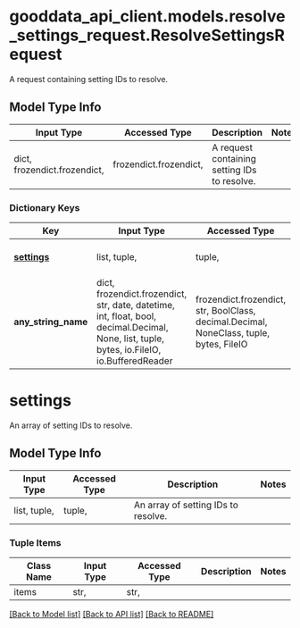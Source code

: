 # gooddata_api_client.models.resolve_settings_request.ResolveSettingsRequest

A request containing setting IDs to resolve.

## Model Type Info
Input Type | Accessed Type | Description | Notes
------------ | ------------- | ------------- | -------------
dict, frozendict.frozendict,  | frozendict.frozendict,  | A request containing setting IDs to resolve. | 

### Dictionary Keys
Key | Input Type | Accessed Type | Description | Notes
------------ | ------------- | ------------- | ------------- | -------------
**[settings](#settings)** | list, tuple,  | tuple,  | An array of setting IDs to resolve. | 
**any_string_name** | dict, frozendict.frozendict, str, date, datetime, int, float, bool, decimal.Decimal, None, list, tuple, bytes, io.FileIO, io.BufferedReader | frozendict.frozendict, str, BoolClass, decimal.Decimal, NoneClass, tuple, bytes, FileIO | any string name can be used but the value must be the correct type | [optional]

# settings

An array of setting IDs to resolve.

## Model Type Info
Input Type | Accessed Type | Description | Notes
------------ | ------------- | ------------- | -------------
list, tuple,  | tuple,  | An array of setting IDs to resolve. | 

### Tuple Items
Class Name | Input Type | Accessed Type | Description | Notes
------------- | ------------- | ------------- | ------------- | -------------
items | str,  | str,  |  | 

[[Back to Model list]](../../README.md#documentation-for-models) [[Back to API list]](../../README.md#documentation-for-api-endpoints) [[Back to README]](../../README.md)
